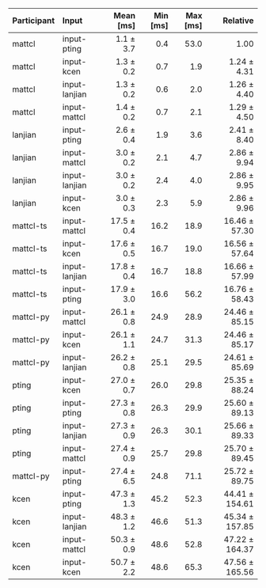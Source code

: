 | Participant | Input | Mean [ms] | Min [ms] | Max [ms] | Relative |
|:---|:---|---:|---:|---:|---:|
| mattcl | input-pting | 1.1 ± 3.7 | 0.4 | 53.0 | 1.00 |
| mattcl | input-kcen | 1.3 ± 0.2 | 0.7 | 1.9 | 1.24 ± 4.31 |
| mattcl | input-lanjian | 1.3 ± 0.2 | 0.6 | 2.0 | 1.26 ± 4.40 |
| mattcl | input-mattcl | 1.4 ± 0.2 | 0.7 | 2.1 | 1.29 ± 4.50 |
| lanjian | input-pting | 2.6 ± 0.4 | 1.9 | 3.6 | 2.41 ± 8.40 |
| lanjian | input-mattcl | 3.0 ± 0.2 | 2.1 | 4.7 | 2.86 ± 9.94 |
| lanjian | input-lanjian | 3.0 ± 0.2 | 2.4 | 4.0 | 2.86 ± 9.95 |
| lanjian | input-kcen | 3.0 ± 0.3 | 2.3 | 5.9 | 2.86 ± 9.96 |
| mattcl-ts | input-mattcl | 17.5 ± 0.4 | 16.2 | 18.9 | 16.46 ± 57.30 |
| mattcl-ts | input-kcen | 17.6 ± 0.5 | 16.7 | 19.0 | 16.56 ± 57.64 |
| mattcl-ts | input-lanjian | 17.8 ± 0.4 | 16.7 | 18.8 | 16.66 ± 57.99 |
| mattcl-ts | input-pting | 17.9 ± 3.0 | 16.6 | 56.2 | 16.76 ± 58.43 |
| mattcl-py | input-mattcl | 26.1 ± 0.8 | 24.9 | 28.9 | 24.46 ± 85.15 |
| mattcl-py | input-kcen | 26.1 ± 1.1 | 24.7 | 31.3 | 24.46 ± 85.17 |
| mattcl-py | input-lanjian | 26.2 ± 0.8 | 25.1 | 29.5 | 24.61 ± 85.69 |
| pting | input-kcen | 27.0 ± 0.7 | 26.0 | 29.8 | 25.35 ± 88.24 |
| pting | input-pting | 27.3 ± 0.8 | 26.3 | 29.9 | 25.60 ± 89.13 |
| pting | input-lanjian | 27.3 ± 0.9 | 26.3 | 30.1 | 25.66 ± 89.33 |
| pting | input-mattcl | 27.4 ± 0.9 | 25.7 | 29.8 | 25.70 ± 89.45 |
| mattcl-py | input-pting | 27.4 ± 6.5 | 24.8 | 71.1 | 25.72 ± 89.75 |
| kcen | input-pting | 47.3 ± 1.3 | 45.2 | 52.3 | 44.41 ± 154.61 |
| kcen | input-lanjian | 48.3 ± 1.2 | 46.6 | 51.3 | 45.34 ± 157.85 |
| kcen | input-mattcl | 50.3 ± 0.9 | 48.6 | 52.8 | 47.22 ± 164.37 |
| kcen | input-kcen | 50.7 ± 2.2 | 48.6 | 65.3 | 47.56 ± 165.56 |
